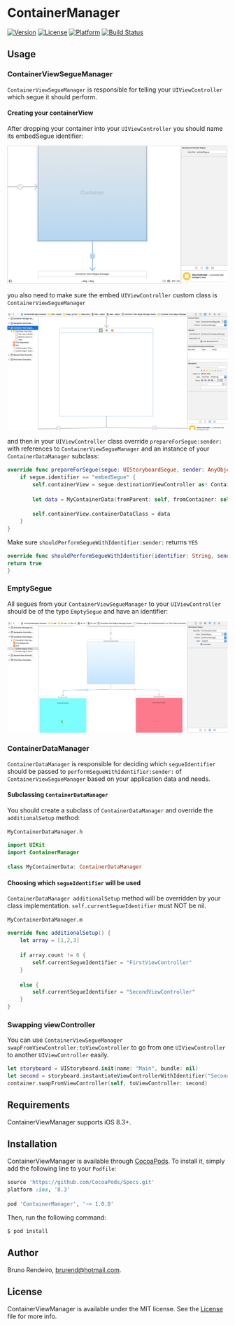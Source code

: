 # ContainerManager

[![Version](https://img.shields.io/cocoapods/v/ContainerManager.svg?style=flat)](http://cocoapods.org/pods/ContainerManager)
[![License](https://img.shields.io/cocoapods/l/ContainerManager.svg?style=flat)](http://cocoapods.org/pods/ContainerManager)
[![Platform](https://img.shields.io/cocoapods/p/ContainerManager.svg?style=flat)](http://cocoapods.org/pods/ContainerManager)
[![Build Status](https://travis-ci.org/brurend/ContainerManager.svg?branch=master)](https://travis-ci.org/brurend/ContainerManager)

## Usage

### ContainerViewSegueManager

`ContainerViewSegueManager` is responsible for telling your `UIViewController` which segue it should perform.

#### Creating your containerView

After dropping your container into your `UIViewController` you should name its embedSegue identifier:

![Screenshots/EmbedSegueSS.png](Screenshots/EmbedSegueSS.png)

you also need to make sure the embed `UIViewController` custom class is `ContainerViewSegueManager`

![Screenshots/ContainerViewSegueManagerSS.png](Screenshots/ContainerViewSegueManagerSS.png)

and then in your `UIViewController` class override `prepareForSegue:sender:` with references to `ContainerViewSegueManager` and
an instance of your `ContainerDataManager` subclass:

```swift
override func prepareForSegue(segue: UIStoryboardSegue, sender: AnyObject?) {
    if segue.identifier == "embedSegue" {
    	self.containerView = segue.destinationViewController as! ContainerViewSegueManager
            
        let data = MyContainerData(fromParent: self, fromContainer: self.containerView)
            
        self.containerView.containerDataClass = data
    }
}
```

Make sure `shouldPerformSegueWithIdentifier:sender:` returns `YES`

```swift
override func shouldPerformSegueWithIdentifier(identifier: String, sender: AnyObject?) -> Bool {
return true
}
```

### EmptySegue

All segues from your `ContainerViewSegueManager` to your `UIViewController` should be of the type `EmptySegue` and have an identifier:

![Screenshots/EmptySegueSS.png](Screenshots/EmptySegueSS.png)

### ContainerDataManager

`ContainerDataManager` is responsible for deciding which `segueIdentifier` should be passed to `performSegueWithIdentifier:sender:` of `ContainerViewSegueManager` based on your application data and needs.

#### Subclassing `ContainerDataManager`

You should create a subclass of `ContainerDataManager` and override the `additionalSetup` method:

`MyContainerDataManager.h`
```swift
import UIKit
import ContainerManager

class MyContainerData: ContainerDataManager
```

#### Choosing which `segueIdentifier` will be used

`ContainerDataManager additionalSetup` method will be overridden by your class implementation. `self.currentSegueIdentifier` must NOT be nil.

`MyContainerDataManager.m`
```swift
override func additionalSetup() {
    let array = [1,2,3]
        
    if array.count != 0 {
        self.currentSegueIdentifier = "FirstViewController"
    }
            
	else {
        self.currentSegueIdentifier = "SecondViewController"
    }
}
```

### Swapping viewController

You can use `ContainerViewSegueManager swapFromViewController:toViewController` to go from one `UIViewController` to another `UIViewController` easily.

```swift
let storyboard = UIStoryboard.init(name: "Main", bundle: nil)
let second = storyboard.instantiateViewControllerWithIdentifier("SecondViewController")        
container.swapFromViewController(self, toViewController: second)
```

## Requirements

ContainerViewManager supports iOS 8.3+.

## Installation

ContainerViewManager is available through [CocoaPods](http://cocoapods.org). To install
it, simply add the following line to your `Podfile`:

```ruby
source 'https://github.com/CocoaPods/Specs.git'
platform :ios, '8.3'

pod 'ContainerManager', '~> 1.0.0'
```

Then, run the following command:

```bash
$ pod install
```

## Author

Bruno Rendeiro, brurend@hotmail.com.

## License

ContainerViewManager is available under the MIT license. See the [License](https://github.com/brurend/ContainerManager/blob/master/LICENSE.md) file for more info.
